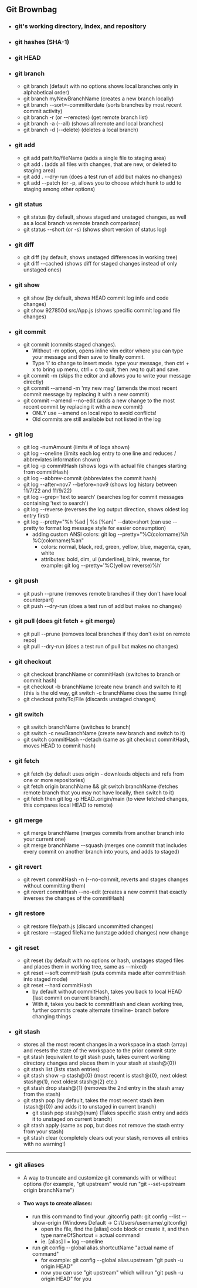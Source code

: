 ## Git Brownbag


- ### git's working directory, index, and repository
- ### git hashes (SHA-1)
- ### git HEAD
- ### git branch
  - git branch (default with no options shows local branches only in alphabetical order)
  - git branch myNewBranchName (creates a new branch locally)
  - git branch --sort=-committerdate (sorts branches by most recent commit activity)
  - git branch -r (or --remotes) (get remote branch list)
  - git branch -a (--all) (shows all remote and local branches)
  - git branch -d (--delete) (deletes a local branch)
- ### git add
  - git add path/to/fileName (adds a single file to staging area)
  - git add . (adds all files with changes, that are new, or deleted to staging area) 
  - git add . --dry-run (does a test run of add but makes no changes)
  - git add --patch (or -p, allows you to choose which hunk to add to staging among other options)
- ### git status
  - git status (by default, shows staged and unstaged changes, as well as a local branch vs remote branch comparison)
  - git status --short (or -s) (shows short version of status log)
- ### git diff 
  - git diff (by default, shows unstaged differences in working tree) 
  - git diff --cached (shows diff for staged changes instead of only unstaged ones)
- ### git show
  - git show (by default, shows HEAD commit log info and code changes)
  - git show 927850d src/App.js (shows specific commit log and file changes)
- ### git commit
  - git commit (commits staged changes). 
    - Without -m option, opens inline vim editor where you can type your message and then save to finally commit.
    - Type 'i' to change to insert mode. type your message, then ctrl + x to bring up menu, ctrl + c to quit, then :wq to quit and save.
  - git commit -m (skips the editor and allows you to write your message directly)
  - git commit --amend -m 'my new msg' (amends the most recent commit message by replacing it with a new commit)
  - git commit --amend --no-edit (adds a new change to the most recent commit by replacing it with a new commit)
    - ONLY use --amend on local repo to avoid conflicts!
    - Old commits are still available but not listed in the log
- ### git log
  - git log -numAmount (limits # of logs shown)
  - git log --oneline (limits each log entry to one line and reduces / abbreviates information shown)
  - git log -p commitHash (shows logs with actual file changes starting from commitHash)
  - git log --abbrev-commit (abbreviates the commit hash)
  - git log --after=nov7 --before=nov9 (shows log history between 11/7/22 and 11/9/22)
  - git log --grep='text to search' (searches log for commit messages containing 'text to search')
  - git log --reverse (reverses the log output direction, shows oldest log entry first)
  - git log --pretty="%h %ad | %s [%an]" --date=short (can use --pretty to format log message style for easier consumption)
    - adding custom ANSI colors: git log --pretty="%C(colorname)%h %C(colorname)%an"
      - colors: normal, black, red, green, yellow, blue, magenta, cyan, white
      - attributes: bold, dim, ul (underline), blink, reverse, for example: git log --pretty='%C(yellow reverse)%h'
- ### git push 
  - git push --prune (removes remote branches if they don't have local counterpart)
  - git push --dry-run (does a test run of add but makes no changes)
- ### git pull (does git fetch + git merge)
  - git pull --prune (removes local branches if they don't exist on remote repo)
  - git pull --dry-run (does a test run of pull but makes no changes)  
- ### git checkout
  - git checkout branchName or commitHash (switches to branch or commit hash)
  - git checkout -b branchName (create new branch and switch to it) (this is the old way, git switch -c branchName  does the same thing)
  - git checkout path/To/File (discards unstaged changes)
- ### git switch
  - git switch branchName (switches to branch)
  - git switch -c newBranchName (create new branch and switch to it)  
  - git switch commitHash --detach (same as git checkout commitHash, moves HEAD to commit hash)
- ### git fetch 
  - git fetch (by default uses origin - downloads objects and refs from one or more repositories)
  - git fetch origin branchName && git switch branchName (fetches remote branch that you may not have locally, then switch to it)
  - git fetch then git log -p HEAD..origin/main (to view fetched changes, this compares local HEAD to remote)
- ### git merge
  - git merge branchName (merges commits from another branch into your current one)
  - git merge branchName --squash (merges one commit that includes every commit on another branch into yours, and adds to staged)
- ### git revert
  - git revert commitHash -n (--no-commit, reverts and stages changes without committing them) 
  - git revert commitHash --no-edit (creates a new commit that exactly inverses the changes of the commitHash)
- ### git restore
  - git restore file/path.js (discard uncommitted changes)
  - git restore --staged fileName (unstage added changes) new change
- ### git reset 
  - git reset (by default with no options or hash, unstages staged files and places them in working tree, same as --mixed) 
  - git reset --soft commitHash (puts commits made after commitHash into staged mode)
  - git reset --hard commitHash 
    - by default without commitHash, takes you back to local HEAD {last commit on current branch}. 
    - With it, takes you back to commitHash and clean working tree, further commits create alternate timeline- branch before changing things
- ### git stash
  - stores all the most recent changes in a workspace in a stash (array) and resets the state of the workspace to the prior commit state
  - git stash (equivalent to git stash push, takes current working directory changes and places them in your stash at stash@{0})
  - git stash list (lists stash entries) 
  - git stash show -p stash@{0} (most recent is stash@{0}, next oldest stash@{1}, next oldest stash@{2} etc.)
  - git stash drop stash@{1} (removes the 2nd entry in the stash array from the stash)
  - git stash pop (by default, takes the most recent stash item (stash@{0}) and adds it to unstaged in current branch) 
    - git stash pop stash@{num} (Takes specific stash entry and adds it to unstaged on current branch)
  - git stash apply (same as pop, but does not remove the stash entry from your stash)
  - git stash clear (completely clears out your stash, removes all entries with no warning!)
--------------------------------------------------------------------------------------------------------------------------------------------------

- ### git aliases
  - A way to truncate and customize git commands with or without options (for example, "git upstream" would run "git --set-upstream origin branchName")
  - #### Two ways to create aliases:
    - run this command to find your .gitconfig path: git config --list --show-origin (Windows Default -> C:/Users/username/.gitconfig)
      - open the file, find the [alias] code block or create it, and then type nameOfShortcut = actual command
      - ie. [alias] l = log --oneline
    - run git config --global alias.shortcutName "actual name of command" 
      - for example: git config --global alias.upstream "git push -u origin HEAD"
      - now you can use "git upstream" which will run "git push -u origin HEAD" for you  
